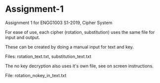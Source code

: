 # Assignment-1
Assignment 1 for ENGG1003 S1-2019, Cipher System

For ease of use, each cipher (rotation, substitution) uses the same file for input and output.

These can be created by doing a manual input for text and key.

Files: rotation_text.txt, substitution_text.txt

The no key decryption also uses it's own file, see on screen instructions.

File: rotation_nokey_in_text.txt
